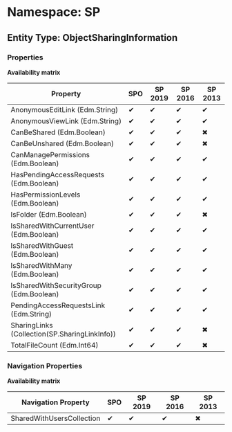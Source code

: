 # Namespace: SP

## Entity Type: ObjectSharingInformation

### Properties

**Availability matrix**

Property | SPO | SP 2019 | SP 2016 | SP 2013
----------|-----|---------|---------|--------
AnonymousEditLink (Edm.String) | ✔ | ✔ | ✔ | ✔
AnonymousViewLink (Edm.String) | ✔ | ✔ | ✔ | ✔
CanBeShared (Edm.Boolean) | ✔ | ✔ | ✔ | ✖
CanBeUnshared (Edm.Boolean) | ✔ | ✔ | ✔ | ✖
CanManagePermissions (Edm.Boolean) | ✔ | ✔ | ✔ | ✔
HasPendingAccessRequests (Edm.Boolean) | ✔ | ✔ | ✔ | ✔
HasPermissionLevels (Edm.Boolean) | ✔ | ✔ | ✔ | ✔
IsFolder (Edm.Boolean) | ✔ | ✔ | ✔ | ✖
IsSharedWithCurrentUser (Edm.Boolean) | ✔ | ✔ | ✔ | ✔
IsSharedWithGuest (Edm.Boolean) | ✔ | ✔ | ✔ | ✔
IsSharedWithMany (Edm.Boolean) | ✔ | ✔ | ✔ | ✔
IsSharedWithSecurityGroup (Edm.Boolean) | ✔ | ✔ | ✔ | ✔
PendingAccessRequestsLink (Edm.String) | ✔ | ✔ | ✔ | ✔
SharingLinks (Collection(SP.SharingLinkInfo)) | ✔ | ✔ | ✔ | ✖
TotalFileCount (Edm.Int64) | ✔ | ✔ | ✔ | ✖

### Navigation Properties

**Availability matrix**

Navigation Property | SPO | SP 2019 | SP 2016 | SP 2013
----------|-----|---------|---------|--------
SharedWithUsersCollection | ✔ | ✔ | ✔ | ✖
